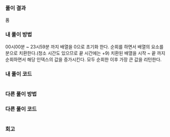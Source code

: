 ### 풀이 결과

품

### 내 풀이 방법

00시00분 ~ 23시59분 까지 배열을 0으로 초기화 한다.
순회를 하면서 배열의 요소를 분으로 치환한다.(청소 시간도 있으므로 끝 시간에는 +9)
치환된 배열을 시작 ~ 끝 까지 순회하면서 해당 인덱스의 값을 증가시킨다.
모두 순회한 이후 가장 큰 값을 리턴한다.

### 내 풀이 코드

```js

```

### 다른 풀이 방법

### 다른 풀이 코드

```js

```

### 회고

